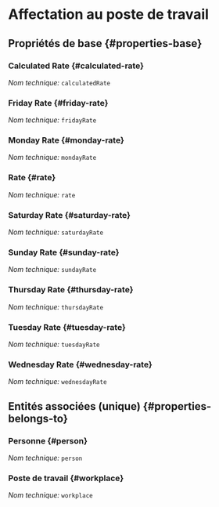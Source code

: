 # Affectation au poste de travail
<!--- THIS FILE IS GENERATED PLEASE DO NOT EDIT IT DIRECTLY --->



<OH code="workplaceAffectation"/>


## Propriétés de base {#properties-base}

### Calculated Rate {#calculated-rate}



*Nom technique:* ```calculatedRate```
<PH code="workplaceAffectation:calculatedRate"/>

### Friday Rate {#friday-rate}



*Nom technique:* ```fridayRate```
<PH code="workplaceAffectation:fridayRate"/>

### Monday Rate {#monday-rate}



*Nom technique:* ```mondayRate```
<PH code="workplaceAffectation:mondayRate"/>

### Rate {#rate}



*Nom technique:* ```rate```
<PH code="workplaceAffectation:rate"/>

### Saturday Rate {#saturday-rate}



*Nom technique:* ```saturdayRate```
<PH code="workplaceAffectation:saturdayRate"/>

### Sunday Rate {#sunday-rate}



*Nom technique:* ```sundayRate```
<PH code="workplaceAffectation:sundayRate"/>

### Thursday Rate {#thursday-rate}



*Nom technique:* ```thursdayRate```
<PH code="workplaceAffectation:thursdayRate"/>

### Tuesday Rate {#tuesday-rate}



*Nom technique:* ```tuesdayRate```
<PH code="workplaceAffectation:tuesdayRate"/>

### Wednesday Rate {#wednesday-rate}



*Nom technique:* ```wednesdayRate```
<PH code="workplaceAffectation:wednesdayRate"/>


## Entités associées (unique) {#properties-belongs-to}

### Personne {#person}



*Nom technique:* ```person```
<PH code="workplaceAffectation:person"/>

### Poste de travail {#workplace}



*Nom technique:* ```workplace```
<PH code="workplaceAffectation:workplace"/>





